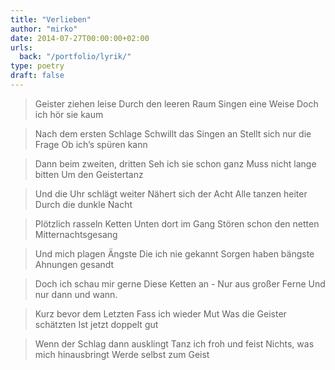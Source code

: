 ```yaml
---
title: "Verlieben"
author: "mirko"
date: 2014-07-27T00:00:00+02:00
urls:
  back: "/portfolio/lyrik/"
type: poetry
draft: false
---
```


> Geister ziehen leise
> Durch den leeren Raum
> Singen eine Weise
> Doch ich hör sie kaum

> Nach dem ersten Schlage
> Schwillt das Singen an
> Stellt sich nur die Frage
> Ob ich’s spüren kann

> Dann beim zweiten, dritten
> Seh ich sie schon ganz
> Muss nicht lange bitten
> Um den Geistertanz

> Und die Uhr schlägt weiter
> Nähert sich der Acht
> Alle tanzen heiter
> Durch die dunkle Nacht

> Plötzlich rasseln Ketten
> Unten dort im Gang
> Stören schon den netten
> Mitternachtsgesang

> Und mich plagen Ängste
> Die ich nie gekannt
> Sorgen haben bängste
> Ahnungen gesandt

> Doch ich schau mir gerne
> Diese Ketten an -
> Nur aus großer Ferne
> Und nur dann und wann.

> Kurz bevor dem Letzten
> Fass ich wieder Mut
> Was die Geister schätzten
> Ist jetzt doppelt gut

> Wenn der Schlag dann ausklingt
> Tanz ich froh und feist
> Nichts, was mich hinausbringt
> Werde selbst zum Geist